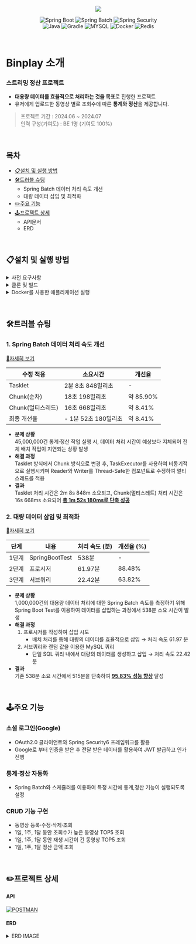 <p align="center">
  <img align="center" src="https://postfiles.pstatic.net/MjAyNDA3MThfNjEg/MDAxNzIxMjk4NTM0Mjcw.gCx4GFSYGo0iljD7LYFDFWxPBUUxrmu4alHpXQvYjL4g.CufZ4V291zUpmrjN2vVQBU4u-fMLnMGSmHdCRFQ4muAg.PNG/binplay_(1).png?type=w966">
</p>

<div align="center">

![Spring Boot](https://img.shields.io/badge/-SpringBoot-6DB33F?style=for-the-badge&logo=springBoot&logoColor=white)
![Spring Batch](https://img.shields.io/badge/-SpringBatch-6DB33F?style=for-the-badge&logo=springBoot&logoColor=white)
![Spring Security](https://img.shields.io/badge/-SpringSecurity-6DB33F?style=for-the-badge&logo=SpringSecurity&logoColor=white) <br>
![Java](https://img.shields.io/badge/-Java-ED8B00?style=for-the-badge&logo=java&logoColor=white)
![Gradle](https://img.shields.io/badge/-Gradle-02303A?style=for-the-badge&logo=gradle&logoColor=white)
![MYSQL](https://img.shields.io/badge/-MySQL-005C84?style=for-the-badge&logo=mysql&logoColor=white)
![Docker](https://img.shields.io/badge/-Docker-2496ED?style=for-the-badge&logo=docker&logoColor=white)
![Redis](https://img.shields.io/badge/-Redis-FF4438?style=for-the-badge&logo=redis&logoColor=white)

</div>

<p>&#160;</p>

# Binplay 소개
### 스트리밍 정산 프로젝트

- <b>대용량 데이터를 효율적으로 처리하는 것을 목표</b>로 진행한 프로젝트
- 유저에게 업로드한 동영상 별로 조회수에 따른 <b>통계와 정산</b>을 제공합니다.

> 프로젝트 기간 : 2024.06 ~ 2024.07 <br>
> 인력 구성(기여도) : BE 1명 (기여도 100%)

<p>&#160;</p>

## 목차
- [📋설치 및 실행 방법](#설치-및-실행-방법)
- [🛠️트러블 슈팅](#%EF%B8%8F트러블-슈팅)
    - Spring Batch 데이터 처리 속도 개선
    - 대량 데이터 삽입 및 최적화
- [✏️주요 기능](#%EF%B8%8F주요-기능)
- [🕹️프로젝트 상세](#%EF%B8%8F프로젝트-상세)
    - API문서
    - ERD

<p>&#160;</p>

## 📋설치 및 실행 방법
<details>
    <summary>사전 요구사항</summary>
    <ul>
        <li>Docker 및 Docker Compose 설치 </li>
        <li>Java 21 이상 설치</li>
        <li>Gradle 설치</li>
    </ul>
</details>
<details>
    <summary>클론 및 빌드</summary>

   ```
   git clone https://github.com/chobeebee/binplay.git
   cd binplay
   ./gradlew build
   ```
</details>

<details>
    <summary>Docker를 사용한 애플리케이션 실행</summary>

   ```
   docker-compose up -d
   ```
</details>

<p>&#160;</p>

## 🛠️트러블 슈팅
### 1. Spring Batch 데이터 처리 속도 개선
<a href="https://sulfuric-halibut-137.notion.site/SpringBatch-d356a80f42334c94b33461359d204455?pvs=4" alt="트러블슈팅 SpringBatch">🔗자세히 보기</a>

| 수정 적용        | 소요시간            | 개선율      |
|--------------|-----------------|----------|
| Tasklet      | 2분 8초 848밀리초    | -        |
| Chunk(순차)    | 18초 198밀리초      | 약 85.90% |
| Chunk(멀티스레드) | 16초 668밀리초      | 약 8.41%  |
| 최종 개선율       | - 1분 52초 180밀리초 | 약 8.41%  |

- **문제 상황** <br>
  45,000,000건 통계·정산 작업 실행 시, 데이터 처리 시간이 예상보다 지체되어 전체 배치 작업이 지연되는 상황 발생
- **해결 과정** <br>
  Tasklet 방식에서 Chunk 방식으로 변경 후, TaskExecutor를 사용하여 비동기적으로 실행시키며 Reader와 Writer를 Thread-Safe한 컴포넌트로 수정하여 멀티 스레드를 적용
- **결과** <br>
  Tasklet 처리 시간은 2m 8s 848m 소요되고, Chunk(멀티스레트) 처리 시간은 16s 668ms 소요되어 <u>**총 1m 52s 180ms로 단축 성공**</u>

### 2. 대량 데이터 삽입 및 최적화
<a href="https://sulfuric-halibut-137.notion.site/1-000-000-a6936d0db79742c9ab7c5cdbfa259dc1?pvs=4" alt="트러블슈팅 데이터삽입">🔗자세히 보기</a>

| 단계  | 내용          | 처리 속도 (분) | 개선율 (%) |
|-----|-------------|-----------|---------|
| 1단계 | SpringBootTest | 538분      | -       |
| 2단계 | 프로시저        | 61.97분    | 88.48%  |
| 3단계 | 서브쿼리        | 22.42분    | 63.82%  |

- **문제 상황** <br>
  1,000,000건의 대용량 데이터 처리에 대한 Spring Batch 속도를 측정하기 위해
  Spring Boot Test를 이용하여 데이터를 삽입하는 과정에서 538분 소요 시간이 발생
- **해결 과정** <br>
    1) 프로시저를 작성하여 삽입 시도
        - 배치 처리를 통해 대량의 데이터를 효율적으로 삽입 → 처리 속도 61.97 분
    2) 서브쿼리와 랜덤 값을 이용한 MySQL 쿼리
        - 단일 SQL 쿼리 내에서 대량의 데이터를 생성하고 삽입 → 처리 속도 22.42분
- **결과** <br>
  기존 538분 소요 시간에서 515분을 단축하여 <u>**95.83% 성능 향상**</u> 달성

<p>&#160;</p>

## 🕹️주요 기능

### 소셜 로그인(Google)

- OAuth2.0 클라이언트와 Spring Security6 프레임워크를 활용
- Google로 부터 인증을 받은 후 전달 받은 데이터를 활용하여 JWT 발급하고 인가 진행

### 통계·정산 자동화
- Spring Batch와 스케쥴러를 이용하여 특정 시간에 통계,정산 기능이 실행되도록 설정

### CRUD 기능 구현
- 동영상 등록·수정·삭제·조회
- 1일, 1주, 1달 동안 조회수가 높은 동영상 TOP5 조회
- 1일, 1주, 1달 동안 재생 시간이 긴 동영상 TOP5 조회
- 1일, 1주, 1달 정산 금액 조회

<p>&#160;</p>

## ✏️프로젝트 상세
#### API
[![POSTMAN](https://img.shields.io/badge/Postman-API_Link-FF6C37?style=for-the-badge&logo=postman&logoColor=white)](https://documenter.getpostman.com/view/33433405/2sAXqmBQtQ)
#### ERD
<details> 
    <summary>ERD IMAGE</summary>
    <img src="https://postfiles.pstatic.net/MjAyNDA3MjBfMTQw/MDAxNzIxNDA5ODk2MTM2.7ywqKUn2baDmlwFBNA6UWSsNlCRoWkBbRGDzuuY9mUYg.1uArCbuwAW4CP4oQdXtqH1loOHayqaoN0YHt7olEQuYg.PNG/%EC%8A%A4%ED%81%AC%EB%A6%B0%EC%83%B7_2024-07-20_022435.png?type=w966" width="620">
</details>

<p>&#160;</p>